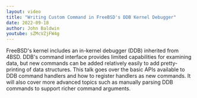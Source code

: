 ```yaml
---
layout: video
title: "Writing Custom Command in FreeBSD's DDB Kernel Debugger"
date: 2022-09-18
author: John Baldwin
youtube: sZMcVZjFW4g
---
```

FreeBSD's kernel includes an in-kernel debugger (DDB) inherited from 4BSD.
DDB's command interface provides limited capabilities for examining data, but
new commands can be added relatively easily to add pretty-printing of data
structures.  This talk goes over the basic APIs available to DDB command
handlers and how to register handlers as new commands.  It will also cover more
advanced topics such as manually parsing DDB commands to support richer command
arguments.
